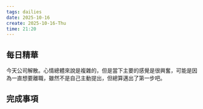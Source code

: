 ```yaml
---
tags: dailies  
date: 2025-10-16
create: 2025-10-16-Thu
time: 21:20
---
```

## 每日精華

今天公司解散。心情總體來說是複雜的，但是當下主要的感覺是很興奮，可能是因為一直想要離職，雖然不是自己主動提出，但總算邁出了第一步吧。


## 完成事項